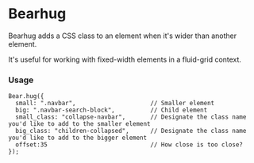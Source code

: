 # Bearhug

Bearhug adds a CSS class to an element when it's wider than another element.

It's useful for working with fixed-width elements in a fluid-grid context.

### Usage

    Bear.hug({
      small: ".navbar",                     // Smaller element
      big: ".navbar-search-block",          // Child element
      small_class: "collapse-navbar",       // Designate the class name you'd like to add to the smaller element
      big_class: "children-collapsed",      // Designate the class name you'd like to add to the bigger element
      offset:35                             // How close is too close?
    });

